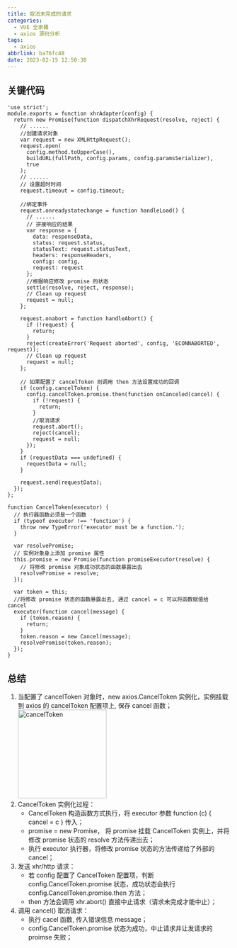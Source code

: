 ```yaml
---
title: 取消未完成的请求
categories:
  - VUE 全家桶
  - axios 源码分析
tags:
  - axios
abbrlink: ba76fc48
date: 2023-02-15 12:50:38
---
```


## 关键代码
```JS
'use strict';
module.exports = function xhrAdapter(config) {
  return new Promise(function dispatchXhrRequest(resolve, reject) {
    // ......
    //创建请求对象
    var request = new XMLHttpRequest();
    request.open(
      config.method.toUpperCase(), 
      buildURL(fullPath, config.params, config.paramsSerializer), 
      true
    );
    // ......
    // 设置超时时间
    request.timeout = config.timeout;

    //绑定事件
    request.onreadystatechange = function handleLoad() {
      // ......
      // 拼接响应的结果
      var response = {
        data: responseData,
        status: request.status,
        statusText: request.statusText,
        headers: responseHeaders,
        config: config,
        request: request
      };
      //根据响应修改 promise 的状态
      settle(resolve, reject, response);
      // Clean up request
      request = null;
    };

    request.onabort = function handleAbort() {
      if (!request) {
        return;
      }
      reject(createError('Request aborted', config, 'ECONNABORTED', request));
      // Clean up request
      request = null;
    };

    // 如果配置了 cancelToken 则调用 then 方法设置成功的回调
    if (config.cancelToken) {
      config.cancelToken.promise.then(function onCanceled(cancel) {
        if (!request) {
          return;
        }
        //取消请求
        request.abort();
        reject(cancel);
        request = null;
      });
    }
    if (requestData === undefined) {
      requestData = null;
    }

    request.send(requestData);
  });
};
```
```JS
function CancelToken(executor) {
  // 执行器函数必须是一个函数
  if (typeof executor !== 'function') {
    throw new TypeError('executor must be a function.');
  }

  var resolvePromise;
  // 实例对象身上添加 promise 属性
  this.promise = new Promise(function promiseExecutor(resolve) {
    // 将修改 promise 对象成功状态的函数暴露出去
    resolvePromise = resolve;
  });

  var token = this;
  //将修改 promise 状态的函数暴露出去, 通过 cancel = c 可以将函数赋值给 cancel
  executor(function cancel(message) {
    if (token.reason) {
      return;
    }
    token.reason = new Cancel(message);
    resolvePromise(token.reason);
  });
}
```


## 总结
1. 当配置了 cancelToken 对象时，new axios.CancelToken 实例化，实例挂载到 axios 的 cancelToken  配置项上, 保存 cancel 函数；
    <img src="cancelToken.jpg" width="auto" height="200px" class="custom-img" title="cancelToken"/>
2. CancelToken 实例化过程：
    - CancelToken 构造函数方式执行，将 executor 参数 function (c) { cancel = c } 传入；
    - promise = new Promise， 将 promise 挂载 CancelToken 实例上，并将修改 promise 状态的 resolve 方法传递出去；
    - 执行 executor 执行器，将修改 promise 状态的方法传递给了外部的 cancel；
3. 发送 xhr/http 请求：
    - 若 config 配置了 CancelToken 配置项，判断 config.CancelToken.promise 状态，成功状态会执行config.CancelToken.promise.then 方法；
    - then 方法会调用 xhr.abort() 直接中止请求（请求未完成才能中止）；
4. 调用 cancel() 取消请求：
    - 执行 cacel 函数, 传入错误信息 message；
    - config.CancelToken.promise 状态为成功，中止请求并让发请求的 proimse 失败；

